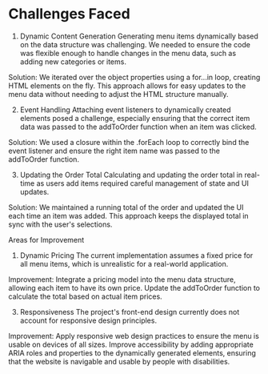 # Challenges Faced
1. Dynamic Content Generation
Generating menu items dynamically based on the data structure was challenging. We needed to ensure the code was flexible enough to handle changes in the menu data, such as adding new categories or items.

Solution: We iterated over the object properties using a for...in loop, creating HTML elements on the fly. This approach allows for easy updates to the menu data without needing to adjust the HTML structure manually.

2. Event Handling
Attaching event listeners to dynamically created elements posed a challenge, especially ensuring that the correct item data was passed to the addToOrder function when an item was clicked.

Solution: We used a closure within the .forEach loop to correctly bind the event listener and ensure the right item name was passed to the addToOrder function.

3. Updating the Order Total
Calculating and updating the order total in real-time as users add items required careful management of state and UI updates.

Solution: We maintained a running total of the order and updated the UI each time an item was added. This approach keeps the displayed total in sync with the user's selections.

Areas for Improvement
1. Dynamic Pricing
The current implementation assumes a fixed price for all menu items, which is unrealistic for a real-world application.

Improvement: Integrate a pricing model into the menu data structure, allowing each item to have its own price. Update the addToOrder function to calculate the total based on actual item prices.

3. Responsiveness
The project's front-end design currently does not account for responsive design principles.

Improvement: Apply responsive web design practices to ensure the menu is usable on devices of all sizes. Improve accessibility by adding appropriate ARIA roles and properties to the dynamically generated elements, ensuring that the website is navigable and usable by people with disabilities.
